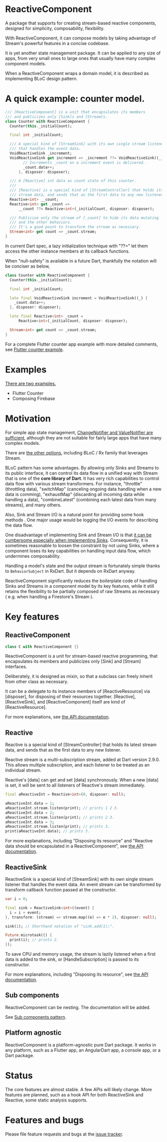 # ReactiveComponent

A package that supports for creating stream-based reactive components, designed for simplicity, composability, flexibility.

With ReactiveComponent, it can compose models by taking advantage of Stream's powerful features in a concise codebase.

It is yet another state management package. It can be applied to any size of apps, from very small ones to large ones that usually have many complex component models.

When a ReactiveComponent wraps a domain model, it is described as implementing BLoC design pattern.

# A quick example: counter model.

```dart
/// [ReactiveComponent] is a unit that encapsulates its members
/// and publicizes only [Sink]s and [Stream]s.
class Counter with ReactiveComponent {
  Counter(this._initialCount);

  final int _initialCount;

  /// A special kind of [StreamSink] with its own single stream listener
  /// that handles the event data.
  VoidReactiveSink _increment;
  VoidReactiveSink get increment => _increment ??= VoidReactiveSink((_) {
        // Increments _count on a increment event is delivered.
        _count.data++;
      }, disposer: disposer);

  /// A [Reactive] int data as count state of this counter.
  ///
  /// [Reactive] is a special kind of [StreamController] that holds its latest
  /// stream data, and sends that as the first data to any new listener.
  Reactive<int> __count;
  Reactive<int> get _count =>
      __count ??= Reactive<int>(_initialCount, disposer: disposer);

  /// Publicize only the stream of [_count] to hide its data mutating
  /// and the other behaviors.
  /// It's a good point to transform the stream as necessary.
  Stream<int> get count => _count.stream;
}
```

In current Dart spec, a lazy initialization technique with "??=" let them access the other instance members at its callback functions.

When "null-safety" is available in a future Dart, thankfully the notation will be conciser as below,

```dart
class Counter with ReactiveComponent {
  Counter(this._initialCount);

  final int _initialCount;

  late final VoidReactiveSink increment = VoidReactiveSink((_) {
    _count.data++;
  }, disposer: disposer);

  late final Reactive<int> _count =
      Reactive<int>(_initialCount, disposer: disposer);

  Stream<int> get count => _count.stream;
}
```

For a complete Flutter counter app example with more detailed comments, see [Flutter counter example](example/flutter_counter/lib/main.dart).

# Examples

[There are two examples.](example/)

- Flutter Counter
- Composing Firebase

# Motivation

For simple app state management, [ChangeNotifier and ValueNotifier are sufficient](https://flutter.dev/docs/development/data-and-backend/state-mgmt/simple), although they are not suitable for fairly large apps that have many complex models.

There are [the other options](https://flutter.dev/docs/development/data-and-backend/state-mgmt/options), including BLoC / Rx family that leverages Stream.

BLoC pattern has some advantages. By allowing only Sinks and Streams to its public interface, it can control its data flow in a unified way with Stream that is one of the **core library of Dart**. It has very rich capabilities to control data flow with various stream transformers. For instance, "throttle" (throttling data), "switchMap" (canceling ongoing data handling when a new data is comming), "exhaustMap" (discarding all incoming data while handling a data), "combineLatest" (combining each latest data from many streams), and many others.

Also, Sink and Stream I/O is a natural point for providing some hook methods . One major usage would be logging the I/O events for describing the data flow.

One disadvantage of implementing Sink and Stream I/O is that [it can be cumbersome especially when implementing Sinks](doc/comparing_reactive_component_with_typical_bloc_pattern_implementation.md). Consequently, it is sometimes reasonable to loosen the constraint by not using Sinks, where a component loses its key capabilities on handling input data flow, which undermines composability.

Handling a model's state and the output stream is fortunately simple thanks to `BehaviorSubject` in RxDart. But it depends on RxDart anyway.

ReactiveComponent significantly reduces the boilerplate code of handling Sinks and Streams in a component model by its key features, while it still retains the flexibility to be partially composed of raw Streams as necessary ( e.g. when handling a Firestore's Stream ).

# Key features

## ReactiveComponent

```dart
class C with ReactiveComponent {}
```

ReactiveComponent is a unit for stream-based reactive programming, that
encapsulates its members and publicizes only [Sink] and [Stream] interfaces.

Deliberately, it is designed as mixin, so that a subclass can freely inherit from other class as necessary.

It can be a delegate to its instance members of [ReactiveResource]
via [disposer], for disposing of their resources together. [Reactive], [ReactiveSink], and [ReactiveComponent] itself are kind of [ReactiveResource].

For more explanations, see [the API documentation](https://pub.dev/documentation/reactive_component/latest/reactive_component/ReactiveComponent-mixin.html).

## Reactive

Reactive is a special kind of [StreamController] that holds its latest stream data, and sends that as the first data to any new listener.

Reactive stream is a multi-subscription stream, added at Dart version 2.9.0. This allows multiple subscription, and each listener to be treated as an individual stream.

Reactive's [data] can get and set [data] synchronously. When a new [data] is set, it will be sent to all listeners of Reactive's stream immediately.

```dart
final aReactiveInt = Reactive<int>(0, disposer: null);

aReactiveInt.data = 1;
aReactiveInt.stream.listen(print); // prints 1 2 3.
aReactiveInt.data = 2;
aReactiveInt.stream.listen(print); // prints 2 3.
aReactiveInt.data = 3;
aReactiveInt.stream.listen(print); // prints 3.
print(aReactiveInt.data); // prints 3.
```

For more explanations, including "Disposing its resource" and "Reactive data should be encapsulated in a ReactiveComponent", see [the API documentation](https://pub.dev/documentation/reactive_component/latest/reactive_component/Reactive-class.html).

## ReactiveSink

ReactiveSink is a special kind of [StreamSink] with its own single stream listener that handles the event data.
An event stream can be transformed by transform callback function
passed at the constructor.

```dart
var i = 0;

final sink = ReactiveSink<int>((event) {
  i = i + event;
}, transform: (stream) => stream.map((e) => e * 2), disposer: null);

sink(1); // Shorthand notation of "sink.add(1);".

Future.microtask(() {
  print(i); // prints 2.
});
```

To save CPU and memory usage, the stream is lazily listened when a first
data is added to the sink, or [HandleSubscription] is passed to
its constructor.

For more explanations, including "Disposing its resource", see [the API documentation](https://pub.dev/documentation/reactive_component/latest/reactive_component/ReactiveSink-class.html).

## Sub components

ReactiveComponent can be nesting. The documentation will be added.

See [Sub components pattern](doc/sub_components_pattern.md).

## Platform agnostic

ReactiveComponent is a platform-agnostic pure Dart package. It works in any platform, such as a Flutter app, an AngularDart app, a console app, or a Dart package.

# Status

The core features are almost stable. A few APIs will likely change. More features are planned, such as a hook API for both ReactiveSink and Reactive, some static analysis supports.

# Features and bugs

Please file feature requests and bugs at the [issue tracker](https://github.com/polyflection/reactive_component/issues).
